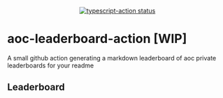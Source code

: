 <p align="center">
  <a href="https://github.com/larsvommars/aoc-leaderboard-action/actions"><img alt="typescript-action status" src="https://github.com/larsvommars/aoc-leaderboard-action/workflows/ci-build/badge.svg"></a>
</p>

# aoc-leaderboard-action [WIP]
A small github action generating a markdown leaderboard of aoc private leaderboards for your readme

## Leaderboard